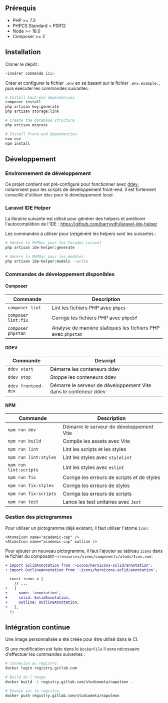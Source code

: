 ## Prérequis

- PHP >= 7.3
- PHPCS Standard = PSR12
- Node >= 16.0
- Composer >= 2

## Installation

Cloner le dépôt :

```bash
<insérer commande ici>
```

Créer et configurer le fichier `.env` en se basant sur le fichier `.env.example.`, puis exécuter les commandes suivantes :

```bash
# Install back-end dependencies
composer install
php artisan key:generate
php artisan storage:link

# Create the database structure
php artisan migrate

# Install front-end dependencies
nvm use
npm install
```

## Développement

### Environnement de développement

Ce projet contient est pré-configuré pour fonctionner avec [ddev](https://github.com/drud/ddev), notamment pour les scripts de développement front-end. Il est fortement conseillé d'utiliser `ddev` pour le développement local.

### Laravel IDE Helper

La librairie suivante est utilisé pour générer des helpers et améliorer l'autocomplétion de l'IDE : <https://github.com/barryvdh/laravel-ide-helper>

Les commandes à utiliser pour (re)généré les helpers sont les suivantes :

```bash
# Génère la PHPDoc pour les Facades Laravel
php artisan ide-helper:generate

# Génère la PHPDoc pour les modèles
php artisan ide-helper:models --write
```

### Commandes de développement disponibles

#### Composer

| Commande            | Description                                                  |
| ------------------- | ------------------------------------------------------------ |
| `composer lint`     | Lint les fichiers PHP avec `phpcs`                           |
| `composer lint:fix` | Corrige les fichiers PHP avec `phpcbf`                       |
| `composer phpstan`  | Analyse de manière statiques les fichiers PHP avec `phpstan` |

#### DDEV

| Commande            | Descript                                                        |
| ------------------- | --------------------------------------------------------------- |
| `ddev start`        | Démarre les conteneurs ddev                                     |
| `ddev stop`         | Stoppe les conteneurs ddev                                      |
| `ddev frontend-dev` | Démarre le serveur de développement Vite dans le conteneur ddev |

#### NPM

| Commande               | Description                                 |
| ---------------------- | ------------------------------------------- |
| `npm run dev`          | Démarre le serveur de développement Vite    |
| `npm run build`        | Compile les assets avec Vite                |
| `npm run lint`         | Lint les scripts et les styles              |
| `npm run lint:styles`  | Lint les styles avec `stylelint`            |
| `npm run lint:scripts` | Lint les styles avec `eslint`               |
| `npm run fix`          | Corrige les erreurs de scripts et de styles |
| `npm run fix:styles`   | Corrige les erreurs de styles               |
| `npm run fix:scripts`  | Corrige les erreurs de scripts              |
| `npm run test`         | Lance les test unitaires avec `Jest`        |

### Gestion des pictogrammes

Pour utiliser un pictogramme déjà existant, il faut utiliser l'atome `Icon`:

```vue
<AtomsIcon name="academic-cap" />
<AtomsIcon name="academic-cap" outline />
```

Pour ajouter un nouveau pictogramme, il faut l'ajouter au tableau `icons` dans le fichier du composant `~/resources/views/components/atoms/Icon.vue`:

```diff
+ import SolidAnnotation from '~icons/heroicons-solid/annotation';
+ import OutlineAnnotation from '~icons/heroicons-solid/annotation';

  const icons = [
    // ...
+   {
+     name: 'annotation',
+     solid: SolidAnnotation,
+     outline: OutlineAnnotation,
+   },
  ];
```


## Intégration continue

Une image personnalisée a été créée pour être utilisé dans le CI.

Si une modification est faite dans le `DockerFile` il sera nécessaire d'effectuer les commandes suivantes :

```bash
# Connexion au registry.
docker login registry.gitlab.com

# Build de l'image.
docker build -t registry.gitlab.com/studiometa/napoleon .

# Envoie sur le registry.
docker push registry.gitlab.com/studiometa/napoleon
```
